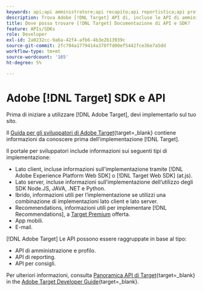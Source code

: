 ```yaml
---
keywords: api;api amministratore;api recapito;api reportistica;api profilo
description: Trova Adobe [!DNL Target] API di, incluse le API di amministrazione, consegna, reporting e profilo.
title: Dove posso trovare [!DNL Target] Documentazione di API e SDK?
feature: APIs/SDKs
role: Developer
exl-id: 2a0232cc-9a6a-42f4-afb6-4b3e2b13939c
source-git-commit: 2fc704a1779414a370ffd00ef5442fce36e7a5dd
workflow-type: tm+mt
source-wordcount: '165'
ht-degree: 5%

---
```


# Adobe [!DNL Target] SDK e API

Prima di iniziare a utilizzare [!DNL Adobe Target], devi implementarlo sul tuo sito.

Il [Guida per gli sviluppatori di Adobe Target](https://experienceleague.adobe.com/docs/target-dev/developer/overview.html?lang=it){target=_blank} contiene informazioni da conoscere prima dell’implementazione [!DNL Target].

Il portale per sviluppatori include informazioni sui seguenti tipi di implementazione:

* Lato client, incluse informazioni sull&#39;implementazione tramite [!DNL Adobe Experience Platform Web SDK] o [!DNL Target Web SDK] (at.js).
* Lato server, incluse informazioni sull’implementazione dell’utilizzo degli SDK Node.JS, JAVA, .NET e Python.
* Ibrido, informazioni utili per l’implementazione se utilizzi una combinazione di implementazioni lato client e lato server.
* Recommendations, informazioni utili per implementare [!DNL Recommendations], a [Target Premium](/help/main/c-intro/intro.md#premium) offerta.
* App mobili.
* E-mail.

[!DNL Adobe Target] Le API possono essere raggruppate in base al tipo:

* API di amministrazione e profilo.
* API di reporting.
* API per consigli.

Per ulteriori informazioni, consulta [Panoramica API di Target](https://experienceleague.adobe.com/docs/target-dev/developer/implementation/before-implement/considerations-before-you-implement-target.html){target=_blank} in the [Adobe Target Developer Guide](https://experienceleague.adobe.com/docs/target-dev/developer/overview.html?lang=en){target=_blank}.
